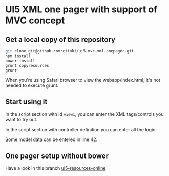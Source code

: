 # UI5 XML one pager with support of MVC concept

## Get a local copy of this repository
```sh
git clone git@github.com:citoki/ui5-mvc-xml-onepager.git
npm install
bower install
grunt copyresources
grunt
```
When you're using Safari browser to view the webapp/index.html, it's not needed to execute grunt.

## Start using it
In the script section with id ``view1``, you can enter the XML tags/controls you want to try out.

In the script section with controller definition you can enter all the logic.

Some model data can be entered in line 42.

## One pager setup without bower
Have a look in this branch [ui5-resources-online](https://github.com/citoki/ui5-mvc-xml-onepager/tree/ui5-resources-online)
